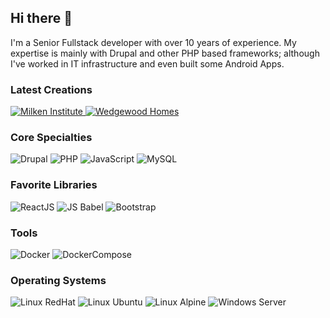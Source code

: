 ## Hi there 👋

I'm a Senior Fullstack developer with over 10 years of experience. My expertise is mainly with Drupal and other PHP based frameworks; although I've worked in IT infrastructure and even built some Android Apps.

### Latest Creations
<p>
  <a class="Box-row-link" href="https://milkeninstitute.org/" target="_blank">
    <img alt="Milken Institute" class="col-md-4" src="https://milkeninstitute.org/themes/custom/milken/logo.svg" style="max-width= 250px;" />
  </a>
  <a class="Box-row-link" href="https://www.wedgewoodhomes.com/" target="_blank">
    <img alt="Wedgewood Homes" class="col-md-4" src="https://www.wedgewoodhomes.com/sites/default/files/sell-your-house-home-fast-cash.png" style="max-width= 250px;" />
  </a>
 </p>

### Core Specialties

![Drupal](https://img.shields.io/badge/Drupal-7.0_--_9.1.6-blue) ![PHP](https://img.shields.io/badge/PHP-5.0_--_8.0-8892BF) ![JavaScript](https://img.shields.io/badge/JavaScript-ES3_--_ES6-yellow) ![MySQL](https://img.shields.io/badge/MySQL-5.1_--_8.0-4479a1)  

### Favorite Libraries
![ReactJS](https://img.shields.io/badge/ReactJS-61DAFB) ![JS Babel](https://img.shields.io/badge/JS-Babel-EEDA7C) ![Bootstrap](https://img.shields.io/badge/Bootstrap-3.3_--5.1.1-61428F) 

### Tools
![Docker](https://img.shields.io/badge/Docker-55BBFF) ![DockerCompose](https://img.shields.io/badge/Docker--Compose-55DDFF) 

### Operating Systems
![Linux RedHat](https://img.shields.io/badge/Linux-RedHat_6.0_--_8.0-red) ![Linux Ubuntu](https://img.shields.io/badge/Linux-Ubuntu_7.10_--_21.04-FFDC00) ![Linux Alpine](https://img.shields.io/badge/Linux-Alpine_3.9_--_3.14-5070A0) ![Windows Server](https://img.shields.io/badge/Windows_Server_2003_--_2019-00A4EF)
